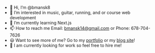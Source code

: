 - 👋 Hi, I’m @bmansk8
- 👀 I’m interested in music, guitar, running, and or course web development
- 🌱 I’m currently learning Next.js
- 📫 How to reach me Email: bmansk14@gmail.com or Phone: 678-704-7626
- 😃 Want to see more of me? Go to my [portfolio](https://www.barronvbrock.net/) or my [blog site](https://barron-blog.vercel.app/)!
- 💼 I am currently looking for work so feel free to hire me!

<!---
bmansk8/bmansk8 is a ✨ special ✨ repository because its `README.md` (this file) appears on your GitHub profile.
You can click the Preview link to take a look at your changes.
--->
